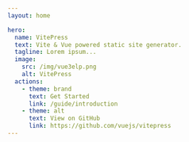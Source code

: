 ```yaml
---
layout: home

hero:
  name: VitePress
  text: Vite & Vue powered static site generator.
  tagline: Lorem ipsum...
  image:
    src: /img/vue3elp.png
    alt: VitePress
  actions:
    - theme: brand
      text: Get Started
      link: /guide/introduction
    - theme: alt
      text: View on GitHub
      link: https://github.com/vuejs/vitepress
---
```

